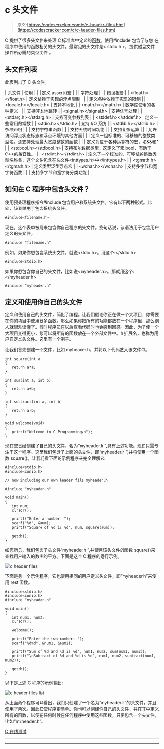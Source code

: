 # c 头文件

> 原文:[https://codescracker.com/c/c-header-files.htm](https://codescracker.com/c/c-header-files.htm)

C 提供了很多头文件来处理 C 标准库中定义的[函数](/c/c-functions.htm)。使用#include 包含了与您 在程序中使用的函数相关的头文件。最常见的头文件是< stdio.h >，提供磁盘文件操作所必需的类型文件 。

## 头文件列表

此表列出了 C 头文件。

| 头文件 | 使用 |
|  | 定义 assert()宏 |
|  | 字符处理 |
|  | 错误报告 |
| <float.h></float.h> | 定义依赖于实现的浮点限制 |
|  | 定义各种依赖于实现的限制 |
| <locale.h></locale.h> | 支持本地化 |
| <math.h></math.h> | 数学库使用的各种定义 |
|  | 支持非本地跳转 |
| <signal.h></signal.h> | 支持信号处理 |
| <stdarg.h></stdarg.h> | 支持可变参数列表 |
| <stddef.h></stddef.h> | 定义一些常用的常数 |
| <stdio.h></stdio.h> | 支持 I/O 系统 |
| <stdlib.h></stdlib.h> | 杂项声明 |
|  | 支持字符串函数 |
|  | 支持系统时间功能 |
|  | 支持复杂运算 |
|  | 允许访问浮点状态标志和浮点环境的其他方面 |
|  | 定义一组标准的、可移植的整数类型名。还支持处理最大宽度整数的函数 |
|  | 定义对应于各种运算符的宏，如&&和^ |
| <stdbool.h></stdbool.h> | 支持布尔数据类型，这定义了宏 bool，有助于 C++的兼容性。 |
| <stdint.h></stdint.h> | 定义了一个标准的、可移植的整数类型名称集，这个文件包含在头文件<inttypes.h>中</inttypes.h> |
| <tgmath.h></tgmath.h> | 定义类型泛型浮点宏 |
| <wchar.h></wchar.h> | 支持多字节和宽字符函数 |
|  | 支持多字节和宽字符分类功能 |

## 如何在 C 程序中包含头文件？

使用预处理程序指令#include 包含用户和系统头文件。它有以下两种形式。此处，该表单用于包含系统头文件。

```
#include<filename.h>
```

现在，这个表单被用来包含你自己程序的头文件。换句话说，该语法用于包含用户定义的头文件。

```
#include "filename.h"
```

例如，如果你想包含系统头文件，就说<stdio.h>。用这个:</stdio.h>

```
#include<stdio.h>
```

如果你想包含你自己的头文件，比如说<myheader.h>。那就用这个:</myheader.h>

```
#include "myheader.h"
```

## 定义和使用你自己的头文件

定义和使用自己的头文件，简化了编程。让我们假设你正在做一个大项目，你需要在你的项目中使用很多函数。那么如果你把所有的功能都放在一个程序里，那么别人就很难读懂了。有时程序员在以后查看代码时也会感到困惑。因此，为了使一个大项目变得更小，您可以将所有的函数放在一个外部文件中。h 扩展名，也称为用户自定义头文件。这里有一个例子。

让我们首先创建一个文件，比如 myheader.h，并将以下代码放入该文件中。

```
int square(int a)
{
   return a*a;
}

int sum(int a, int b)
{
   return a+b;
}

int subtract(int a, int b)
{
   return a-b;
}

void welcome(void)
{
   printf("Welcome to C Programming\n");
}
```

现在您已经创建了自己的头文件，名为“myheader.h ”,具有上述功能。现在只需专注于这个程序。这里我们包含了上面的头文件，即“myheader.h ”,并将使用一个函数 square()。让我们看下面的示例程序来完全理解它:

```
#include<stdio.h>
#include<conio.h>

// now including our own header file myheader.h

#include "myheader.h"

void main()
{
   int num;
   clrscr();

   printf("Enter a number: ");
   scanf("%d", &num);
   printf("Square of %d is %d", num, square(num));

   getch();
}
```

如您所见，我们包含了头文件“myheader.h ”,并使用该头文件的函数 square()来查找用户输入的数字的平方。下面是这个 C 程序的运行示例。

![c header files](../Images/334d92bb4009f1b32dff905c65915baa.png)

下面是另一个示例程序，它也使用相同的用户定义头文件，即“myheader.h”来使用 rest 函数。

```
#include<stdio.h>
#include<conio.h>
#include "myheader.h"

void main()
{
   int num1, num2;
   clrscr();

   welcome();

   printf("Enter the two number: ");
   scanf("%d%d", &num1, &num2);

   printf("Sum of %d and %d is %d", num1, num2, sum(num1, num2));
   printf("\nSubtract of %d and %d is %d", num1, num2, subtract(num1, num2));

   getch();
}
```

以下是上述 C 程序的示例输出:

![c header files list](../Images/a4664a891ff877c8c4042ad067f356ce.png)

从上面两个程序可以看出，我们只创建了一个名为“myheader.h”的头文件，并且使用了两次。因此它使程序更简单。你也可以创建你自己的头文件，并在其中定义所有的函数，以便在任何时候在任何程序中使用这些函数，只要包含一个头文件，比如“myheader.h”。

[C 在线测试](/exam/showtest.php?subid=2)

* * *

* * *